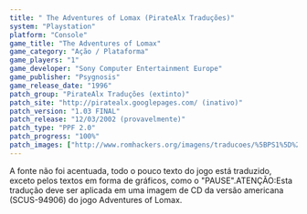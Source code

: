 ```yaml
---
title: " The Adventures of Lomax (PirateAlx Traduções)"
system: "Playstation"
platform: "Console"
game_title: "The Adventures of Lomax"
game_category: "Ação / Plataforma"
game_players: "1"
game_developer: "Sony Computer Entertainment Europe"
game_publisher: "Psygnosis"
game_release_date: "1996"
patch_group: "PirateAlx Traduções (extinto)"
patch_site: "http://piratealx.googlepages.com/ (inativo)"
patch_version: "1.03 FINAL"
patch_release: "12/03/2002 (provavelmente)"
patch_type: "PPF 2.0"
patch_progress: "100%"
patch_images: ["http://www.romhackers.org/imagens/traducoes/%5BPS1%5D%20Adventures%20of%20Lomax%20-%20PirateAlx%20Tradu%C3%A7%C3%B5es%20-%201.jpg","http://www.romhackers.org/imagens/traducoes/%5BPS1%5D%20Adventures%20of%20Lomax%20-%20PirateAlx%20Tradu%C3%A7%C3%B5es%20-%202.jpg","http://www.romhackers.org/imagens/traducoes/%5BPS1%5D%20Adventures%20of%20Lomax%20-%20PirateAlx%20Tradu%C3%A7%C3%B5es%20-%203.jpg"]
---
```

A fonte não foi acentuada, todo o pouco texto do jogo está traduzido, exceto pelos textos em forma de gráficos, como o "PAUSE".ATENÇÃO:Esta tradução deve ser aplicada em uma imagem de CD da versão americana (SCUS-94906) do jogo Adventures of Lomax.